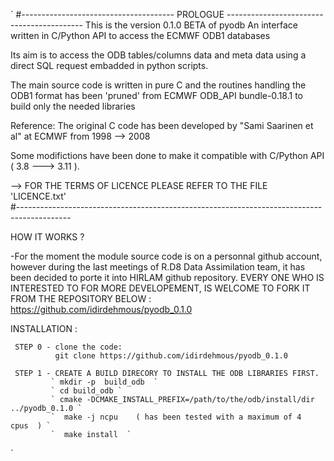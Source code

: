 `
#-------------------------------------- PROLOGUE ------------------------------------------
This is the version 0.1.0  BETA of pyodb 
An interface written in C/Python API to access the ECMWF ODB1 databases

Its aim is to access the ODB tables/columns data and meta data using a direct SQL request 
embadded in python scripts. 

The main source code is written in pure C and the routines handling the ODB1 
format has been 'pruned' from ECMWF ODB_API bundle-0.18.1 to build only the 
needed libraries 

Reference:
The original C code has been developed by "Sami Saarinen et al" at ECMWF from 1998 --> 2008 

Some modifictions have been done to make it compatible with C/Python API ( 3.8 ---> 3.11 ). 

--> FOR THE TERMS OF LICENCE PLEASE REFER TO THE FILE 'LICENCE.txt'  
#-------------------------------------------------------------------------------------------


HOW IT WORKS ?  

-For the moment the module source code is on a personnal github account, however during the 
 last meetings of R.D8 Data Assimilation team, it has been decided to porte it into HIRLAM github
 repository. 
 EVERY ONE WHO IS INTERESTED TO FOR MORE DEVELOPEMENT,  IS WELCOME TO FORK IT FROM THE REPOSITORY BELOW :
 https://github.com/idirdehmous/pyodb_0.1.0


INSTALLATION :  

     STEP 0 - clone the code:
              git clone https://github.com/idirdehmous/pyodb_0.1.0
   
     STEP 1 - CREATE A BUILD DIRECORY TO INSTALL THE ODB LIBRARIES FIRST.
             ` mkdir -p  build_odb  `
             ` cd build_odb `
             ` cmake -DCMAKE_INSTALL_PREFIX=/path/to/the/odb/install/dir     ../pyodb_0.1.0 `
             `  make -j ncpu    ( has been tested with a maximum of 4  cpus  ) `
             `  make install  `

`
